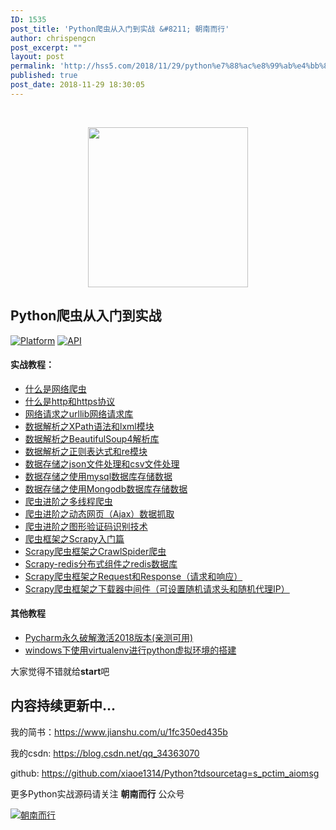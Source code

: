 ```yaml
---
ID: 1535
post_title: 'Python爬虫从入门到实战 &#8211; 朝南而行'
author: chrispengcn
post_excerpt: ""
layout: post
permalink: 'http://hss5.com/2018/11/29/python%e7%88%ac%e8%99%ab%e4%bb%8e%e5%85%a5%e9%97%a8%e5%88%b0%e5%ae%9e%e6%88%98-%e6%9c%9d%e5%8d%97%e8%80%8c%e8%a1%8c/'
published: true
post_date: 2018-11-29 18:30:05
---
```

&nbsp;
<div class="application-main " role="main">
<div>
<div id="js-repo-pjax-container" data-pjax-container="">
<div class="container new-discussion-timeline experiment-repo-nav ">
<div class="repository-content ">
<div id="readme" class="Box Box--condensed instapaper_body md">
<div class="Box-body p-6"><article class="markdown-body entry-content">
<p align="center"><img class="alignnone size-full wp-image-1537" src="http://hss5.com/wp-content/uploads/2018/11/687474703a2f2f7064736c7a343175332e626b742e636c6f7564646e2e636f6d2f6c6f676f322e706e67-1.png" width="256" height="256" /></p>

<h1><a id="user-content-python爬虫从入门到实战" class="anchor" href="https://github.com/xiaoe1314/Python?tdsourcetag=s_pctim_aiomsg#python爬虫从入门到实战" aria-hidden="true"></a>Python爬虫从入门到实战</h1>
<a href="https://www.python.org/" rel="nofollow"><img src="https://camo.githubusercontent.com/f4bc66b0876c452db0b78361e570d76b5392a58d/68747470733a2f2f696d672e736869656c64732e696f2f62616467652f706c6174666f726d2d707974686f6e2d677265656e2e737667" alt="Platform" data-canonical-src="https://img.shields.io/badge/platform-python-green.svg" /></a> <a href="https://www.python.org/" rel="nofollow"><img src="https://camo.githubusercontent.com/b830b07ad09e7355bd230b23e661111c3590c65e/68747470733a2f2f696d672e736869656c64732e696f2f62616467652f4150492d332e362e352d79656c6c6f772e7376673f7374796c653d666c6174" alt="API" data-canonical-src="https://img.shields.io/badge/API-3.6.5-yellow.svg?style=flat" /></a>
<h4><a id="user-content-实战教程" class="anchor" href="https://github.com/xiaoe1314/Python?tdsourcetag=s_pctim_aiomsg#实战教程" aria-hidden="true"></a>实战教程：</h4>
<ul>
 	<li><a href="https://www.jianshu.com/p/c046e974dcab" rel="nofollow">什么是网络爬虫</a></li>
 	<li><a href="https://www.jianshu.com/p/3bf57d287a34" rel="nofollow">什么是http和https协议</a></li>
 	<li><a href="https://www.jianshu.com/p/a94f809f7882" rel="nofollow">网络请求之urllib网络请求库</a></li>
 	<li><a href="https://www.jianshu.com/p/714c53090d02" rel="nofollow">数据解析之XPath语法和lxml模块</a></li>
 	<li><a href="https://www.jianshu.com/p/cae4167d0d92" rel="nofollow">数据解析之BeautifulSoup4解析库</a></li>
 	<li><a href="https://www.jianshu.com/p/c0037278a6e1" rel="nofollow">数据解析之正则表达式和re模块</a></li>
 	<li><a href="https://www.jianshu.com/p/8a540bb96758" rel="nofollow">数据存储之json文件处理和csv文件处理</a></li>
 	<li><a href="https://www.jianshu.com/p/992967576d41" rel="nofollow">数据存储之使用mysql数据库存储数据</a></li>
 	<li><a href="https://www.jianshu.com/p/c1f29b2abcce" rel="nofollow">数据存储之使用Mongodb数据库存储数据</a></li>
 	<li><a href="https://www.jianshu.com/p/8d69d764e5f5" rel="nofollow">爬虫进阶之多线程爬虫</a></li>
 	<li><a href="https://www.jianshu.com/p/cd5a67d35a11" rel="nofollow">爬虫进阶之动态网页（Ajax）数据抓取</a></li>
 	<li><a href="https://www.jianshu.com/p/448e2adcd99b" rel="nofollow">爬虫进阶之图形验证码识别技术</a></li>
 	<li><a href="https://www.jianshu.com/p/0fa6dd942099" rel="nofollow">爬虫框架之Scrapy入门篇</a></li>
 	<li><a href="https://www.jianshu.com/p/1332135518a8" rel="nofollow">Scrapy爬虫框架之CrawlSpider爬虫</a></li>
 	<li><a href="https://www.jianshu.com/p/9f8eb3d69fc7" rel="nofollow">Scrapy-redis分布式组件之redis数据库</a></li>
 	<li><a href="https://www.jianshu.com/p/0bc667532227" rel="nofollow">Scrapy爬虫框架之Request和Response（请求和响应）</a></li>
 	<li><a href="https://www.jianshu.com/p/6d10e2c7b52c" rel="nofollow">Scrapy爬虫框架之下载器中间件（可设置随机请求头和随机代理IP）</a></li>
</ul>
<h4><a id="user-content-其他教程" class="anchor" href="https://github.com/xiaoe1314/Python?tdsourcetag=s_pctim_aiomsg#其他教程" aria-hidden="true"></a>其他教程</h4>
<ul>
 	<li><a href="https://www.jianshu.com/p/0663bad3aadf" rel="nofollow">Pycharm永久破解激活2018版本(亲测可用)</a></li>
 	<li><a href="https://www.jianshu.com/p/c61767cc5103" rel="nofollow">windows下使用virtualenv进行python虚拟环境的搭建</a></li>
</ul>
大家觉得不错就给<strong>start</strong>吧
<h1><a id="user-content-内容持续更新中" class="anchor" href="https://github.com/xiaoe1314/Python?tdsourcetag=s_pctim_aiomsg#内容持续更新中" aria-hidden="true"></a>内容持续更新中...</h1>
我的简书：<a href="https://www.jianshu.com/u/1fc350ed435b" rel="nofollow">https://www.jianshu.com/u/1fc350ed435b</a>

我的csdn: <a href="https://blog.csdn.net/qq_34363070" rel="nofollow">https://blog.csdn.net/qq_34363070</a>

github: <a href="https://github.com/xiaoe1314/Python?tdsourcetag=s_pctim_aiomsg">https://github.com/xiaoe1314/Python?tdsourcetag=s_pctim_aiomsg</a>

更多Python实战源码请关注 <strong>朝南而行</strong> 公众号

<a href="https://camo.githubusercontent.com/22a77678f7ecf97df5485a3312508720846dbfc0/68747470733a2f2f75706c6f61642d696d616765732e6a69616e7368752e696f2f75706c6f61645f696d616765732f313135303938322d646131633963323039303738303763612e6a70673f696d6167654d6f6772322f6175746f2d6f7269656e742f7374726970253743696d61676556696577322f322f772f31323430" target="_blank" rel="noopener noreferrer"><img src="https://camo.githubusercontent.com/22a77678f7ecf97df5485a3312508720846dbfc0/68747470733a2f2f75706c6f61642d696d616765732e6a69616e7368752e696f2f75706c6f61645f696d616765732f313135303938322d646131633963323039303738303763612e6a70673f696d6167654d6f6772322f6175746f2d6f7269656e742f7374726970253743696d61676556696577322f322f772f31323430" alt="朝南而行" data-canonical-src="https://upload-images.jianshu.io/upload_images/1150982-da1c9c20907807ca.jpg?imageMogr2/auto-orient/strip%7CimageView2/2/w/1240" /></a>

</article></div>
</div>
</div>
</div>
</div>
</div>
</div>